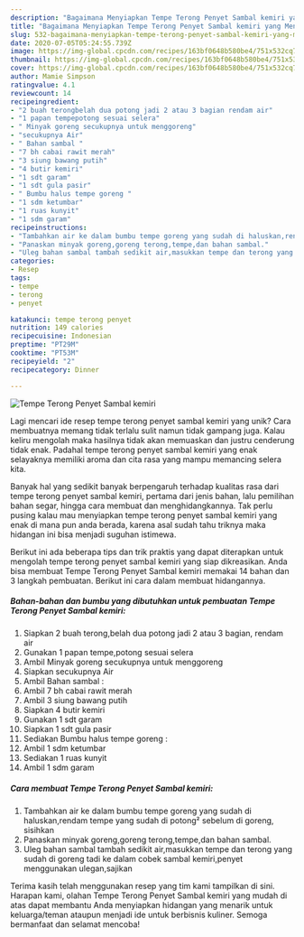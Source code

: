 ```yaml
---
description: "Bagaimana Menyiapkan Tempe Terong Penyet Sambal kemiri yang Menggugah Selera"
title: "Bagaimana Menyiapkan Tempe Terong Penyet Sambal kemiri yang Menggugah Selera"
slug: 532-bagaimana-menyiapkan-tempe-terong-penyet-sambal-kemiri-yang-menggugah-selera
date: 2020-07-05T05:24:55.739Z
image: https://img-global.cpcdn.com/recipes/163bf0648b580be4/751x532cq70/tempe-terong-penyet-sambal-kemiri-foto-resep-utama.jpg
thumbnail: https://img-global.cpcdn.com/recipes/163bf0648b580be4/751x532cq70/tempe-terong-penyet-sambal-kemiri-foto-resep-utama.jpg
cover: https://img-global.cpcdn.com/recipes/163bf0648b580be4/751x532cq70/tempe-terong-penyet-sambal-kemiri-foto-resep-utama.jpg
author: Mamie Simpson
ratingvalue: 4.1
reviewcount: 14
recipeingredient:
- "2 buah terongbelah dua potong jadi 2 atau 3 bagian rendam air"
- "1 papan tempepotong sesuai selera"
- " Minyak goreng secukupnya untuk menggoreng"
- "secukupnya Air"
- " Bahan sambal "
- "7 bh cabai rawit merah"
- "3 siung bawang putih"
- "4 butir kemiri"
- "1 sdt garam"
- "1 sdt gula pasir"
- " Bumbu halus tempe goreng "
- "1 sdm ketumbar"
- "1 ruas kunyit"
- "1 sdm garam"
recipeinstructions:
- "Tambahkan air ke dalam bumbu tempe goreng yang sudah di haluskan,rendam tempe yang sudah di potong² sebelum di goreng, sisihkan"
- "Panaskan minyak goreng,goreng terong,tempe,dan bahan sambal."
- "Uleg bahan sambal tambah sedikit air,masukkan tempe dan terong yang sudah di goreng tadi ke dalam cobek sambal kemiri,penyet menggunakan ulegan,sajikan"
categories:
- Resep
tags:
- tempe
- terong
- penyet

katakunci: tempe terong penyet 
nutrition: 149 calories
recipecuisine: Indonesian
preptime: "PT29M"
cooktime: "PT53M"
recipeyield: "2"
recipecategory: Dinner

---
```



![Tempe Terong Penyet Sambal kemiri](https://img-global.cpcdn.com/recipes/163bf0648b580be4/751x532cq70/tempe-terong-penyet-sambal-kemiri-foto-resep-utama.jpg)

Lagi mencari ide resep tempe terong penyet sambal kemiri yang unik? Cara membuatnya memang tidak terlalu sulit namun tidak gampang juga. Kalau keliru mengolah maka hasilnya tidak akan memuaskan dan justru cenderung tidak enak. Padahal tempe terong penyet sambal kemiri yang enak selayaknya memiliki aroma dan cita rasa yang mampu memancing selera kita.

Banyak hal yang sedikit banyak berpengaruh terhadap kualitas rasa dari tempe terong penyet sambal kemiri, pertama dari jenis bahan, lalu pemilihan bahan segar, hingga cara membuat dan menghidangkannya. Tak perlu pusing kalau mau menyiapkan tempe terong penyet sambal kemiri yang enak di mana pun anda berada, karena asal sudah tahu triknya maka hidangan ini bisa menjadi suguhan istimewa.




Berikut ini ada beberapa tips dan trik praktis yang dapat diterapkan untuk mengolah tempe terong penyet sambal kemiri yang siap dikreasikan. Anda bisa membuat Tempe Terong Penyet Sambal kemiri memakai 14 bahan dan 3 langkah pembuatan. Berikut ini cara dalam membuat hidangannya.

<!--inarticleads1-->

##### Bahan-bahan dan bumbu yang dibutuhkan untuk pembuatan Tempe Terong Penyet Sambal kemiri:

1. Siapkan 2 buah terong,belah dua potong jadi 2 atau 3 bagian, rendam air
1. Gunakan 1 papan tempe,potong sesuai selera
1. Ambil  Minyak goreng secukupnya untuk menggoreng
1. Siapkan secukupnya Air
1. Ambil  Bahan sambal :
1. Ambil 7 bh cabai rawit merah
1. Ambil 3 siung bawang putih
1. Siapkan 4 butir kemiri
1. Gunakan 1 sdt garam
1. Siapkan 1 sdt gula pasir
1. Sediakan  Bumbu halus tempe goreng :
1. Ambil 1 sdm ketumbar
1. Sediakan 1 ruas kunyit
1. Ambil 1 sdm garam




<!--inarticleads2-->

##### Cara membuat Tempe Terong Penyet Sambal kemiri:

1. Tambahkan air ke dalam bumbu tempe goreng yang sudah di haluskan,rendam tempe yang sudah di potong² sebelum di goreng, sisihkan
1. Panaskan minyak goreng,goreng terong,tempe,dan bahan sambal.
1. Uleg bahan sambal tambah sedikit air,masukkan tempe dan terong yang sudah di goreng tadi ke dalam cobek sambal kemiri,penyet menggunakan ulegan,sajikan




Terima kasih telah menggunakan resep yang tim kami tampilkan di sini. Harapan kami, olahan Tempe Terong Penyet Sambal kemiri yang mudah di atas dapat membantu Anda menyiapkan hidangan yang menarik untuk keluarga/teman ataupun menjadi ide untuk berbisnis kuliner. Semoga bermanfaat dan selamat mencoba!
